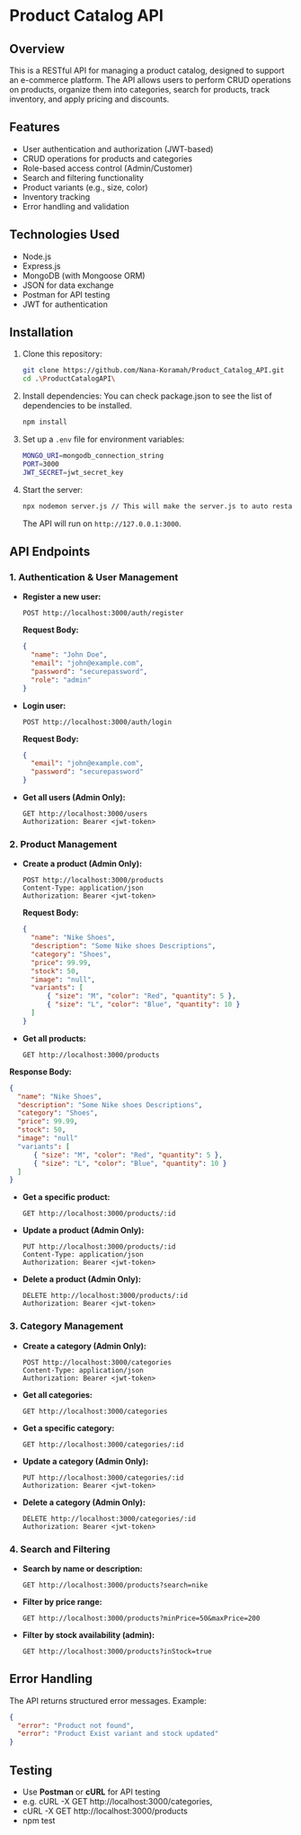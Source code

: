 # Product Catalog API

## Overview
This is a RESTful API for managing a product catalog, designed to support an e-commerce platform. The API allows users to perform CRUD operations on products, organize them into categories, search for products, track inventory, and apply pricing and discounts.

## Features
- User authentication and authorization (JWT-based)
- CRUD operations for products and categories
- Role-based access control (Admin/Customer)
- Search and filtering functionality
- Product variants (e.g., size, color)
- Inventory tracking
- Error handling and validation

## Technologies Used
- Node.js
- Express.js
- MongoDB (with Mongoose ORM)
- JSON for data exchange
- Postman for API testing
- JWT for authentication

## Installation
1. Clone this repository:
   ```sh
   git clone https://github.com/Nana-Koramah/Product_Catalog_API.git
   cd .\ProductCatalogAPI\
   ```

2. Install dependencies: You can check package.json to see the list of dependencies to be installed.
   ```sh
   npm install
   ```

3. Set up a `.env` file for environment variables:
   ```sh
   MONGO_URI=mongodb_connection_string
   PORT=3000
   JWT_SECRET=jwt_secret_key
   ```

4. Start the server:
   ```sh
   npx nodemon server.js // This will make the server.js to auto restart
   ```
   The API will run on `http://127.0.0.1:3000`.

## API Endpoints

### 1. Authentication & User Management
- **Register a new user:**
  ```http
  POST http://localhost:3000/auth/register
  ```
  **Request Body:**
  ```json
  {
    "name": "John Doe",
    "email": "john@example.com",
    "password": "securepassword",
    "role": "admin"
  }
  ```

- **Login user:**
  ```http
  POST http://localhost:3000/auth/login
  ```
  **Request Body:**
  ```json
  {
    "email": "john@example.com",
    "password": "securepassword"
  }
  ```

- **Get all users (Admin Only):**
  ```http
  GET http://localhost:3000/users
  Authorization: Bearer <jwt-token>
  ```

### 2. Product Management
- **Create a product (Admin Only):**
  ```http
  POST http://localhost:3000/products
  Content-Type: application/json
  Authorization: Bearer <jwt-token>
  ```
  **Request Body:**
  ```json
  {
    "name": "Nike Shoes",
    "description": "Some Nike shoes Descriptions",
    "category": "Shoes",
    "price": 99.99,
    "stock": 50,
    "image": "null",
    "variants": [
        { "size": "M", "color": "Red", "quantity": 5 },
        { "size": "L", "color": "Blue", "quantity": 10 }
    ]
  }
  ```

- **Get all products:**
  ```http
  GET http://localhost:3000/products
  ```
**Response Body:**
  ```json
  {
    "name": "Nike Shoes",
    "description": "Some Nike shoes Descriptions",
    "category": "Shoes",
    "price": 99.99,
    "stock": 50,
    "image": "null"
    "variants": [
        { "size": "M", "color": "Red", "quantity": 5 },
        { "size": "L", "color": "Blue", "quantity": 10 }
    ]
  }
  ```

- **Get a specific product:**
  ```http
  GET http://localhost:3000/products/:id
  ```

- **Update a product (Admin Only):**
  ```http
  PUT http://localhost:3000/products/:id
  Content-Type: application/json
  Authorization: Bearer <jwt-token>
  ```

- **Delete a product (Admin Only):**
  ```http
  DELETE http://localhost:3000/products/:id
  Authorization: Bearer <jwt-token>
  ```

### 3. Category Management
- **Create a category (Admin Only):**
  ```http
  POST http://localhost:3000/categories
  Content-Type: application/json
  Authorization: Bearer <jwt-token>
  ```

- **Get all categories:**
  ```http
  GET http://localhost:3000/categories
  ```

- **Get a specific category:**
  ```http
  GET http://localhost:3000/categories/:id
  ```

- **Update a category (Admin Only):**
  ```http
  PUT http://localhost:3000/categories/:id
  Authorization: Bearer <jwt-token>
  ```

- **Delete a category (Admin Only):**
  ```http
  DELETE http://localhost:3000/categories/:id
  Authorization: Bearer <jwt-token>
  ```

### 4. Search and Filtering
- **Search by name or description:**
  ```http
  GET http://localhost:3000/products?search=nike
  ```

- **Filter by price range:**
  ```http
  GET http://localhost:3000/products?minPrice=50&maxPrice=200
  ```

- **Filter by stock availability (admin):**
  ```http
  GET http://localhost:3000/products?inStock=true
  ```

## Error Handling
The API returns structured error messages. Example:
```json
{
  "error": "Product not found",
  "error": "Product Exist variant and stock updated"
}
```

## Testing
- Use **Postman** or **cURL** for API testing
- e.g. cURL -X GET http://localhost:3000/categories,
- cURL -X GET http://localhost:3000/products
- npm test
